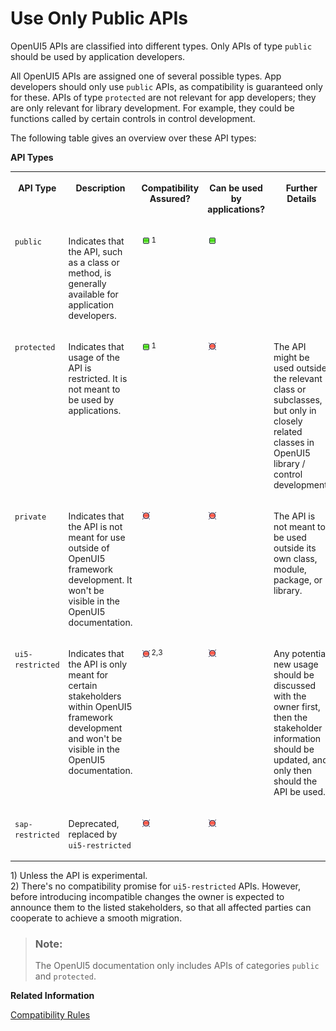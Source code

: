 <!-- loiob0d5fe2f1b0b497cbd67cd5a1d35fa4c -->

# Use Only Public APIs

OpenUI5 APIs are classified into different types. Only APIs of type `public` should be used by application developers.

All OpenUI5 APIs are assigned one of several possible types. App developers should only use `public` APIs, as compatibility is guaranteed only for these. APIs of type `protected` are not relevant for app developers; they are only relevant for library development. For example, they could be functions called by certain controls in control development.

The following table gives an overview over these API types:

**API Types**


<table>
<tr>
<th valign="top">

API Type

</th>
<th valign="top">

Description

</th>
<th valign="top">

Compatibility Assured?

</th>
<th valign="top">

Can be used by applications?

</th>
<th valign="top">

Further Details

</th>
<th valign="top">

Example

</th>
</tr>
<tr>
<td valign="top">

`public` 

</td>
<td valign="top">

Indicates that the API, such as a class or method, is generally available for application developers.

</td>
<td valign="top">

![Yes](../02_Read-Me-First/images/loio3cb17ee88aed44d2bf1d14b97728c709_LowRes.gif)<sup>1</sup> 

</td>
<td valign="top">

![Yes](../02_Read-Me-First/images/loio3cb17ee88aed44d2bf1d14b97728c709_LowRes.gif)

</td>
<td valign="top">



</td>
<td valign="top">

[`ManagedObject.prototype.getId`](https://ui5.sap.com/#/api/sap.ui.base.ManagedObject%23methods/getId) 

</td>
</tr>
<tr>
<td valign="top">

`protected` 

</td>
<td valign="top">

Indicates that usage of the API is restricted. It is not meant to be used by applications.

</td>
<td valign="top">

![Yes](../02_Read-Me-First/images/loio3cb17ee88aed44d2bf1d14b97728c709_LowRes.gif)<sup>1</sup> 

</td>
<td valign="top">

![No](../02_Read-Me-First/images/loio5befb5af20ed42fd9052a99014d953a3_LowRes.gif)

</td>
<td valign="top">

The API might be used outside the relevant class or subclasses, but only in closely related classes in OpenUI5 library / control development.

</td>
<td valign="top">

[`Control.prototype.invalidate`](https://ui5.sap.com/#/api/sap.ui.core.Control%23methods/invalidate) 

</td>
</tr>
<tr>
<td valign="top">

`private` 

</td>
<td valign="top">

Indicates that the API is not meant for use outside of OpenUI5 framework development. It won't be visible in the OpenUI5 documentation.

</td>
<td valign="top">

![No](../02_Read-Me-First/images/loio5befb5af20ed42fd9052a99014d953a3_LowRes.gif)

</td>
<td valign="top">

![No](../02_Read-Me-First/images/loio5befb5af20ed42fd9052a99014d953a3_LowRes.gif)

</td>
<td valign="top">

The API is not meant to be used outside its own class, module, package, or library.

</td>
<td valign="top">

[`Icon.prototype._getOutputTitle`](https://github.com/SAP/openui5/blob/c67c74d5de985904b50fb250b0d335c08b275025/src/sap.ui.core/src/sap/ui/core/Icon.js#L477) 

</td>
</tr>
<tr>
<td valign="top">

`ui5-restricted` 

</td>
<td valign="top">

Indicates that the API is only meant for certain stakeholders within OpenUI5 framework development and won't be visible in the OpenUI5 documentation.

</td>
<td valign="top">

![No](../02_Read-Me-First/images/loio5befb5af20ed42fd9052a99014d953a3_LowRes.gif)<sup>2,3</sup> 

</td>
<td valign="top">

![No](../02_Read-Me-First/images/loio5befb5af20ed42fd9052a99014d953a3_LowRes.gif)

</td>
<td valign="top">

Any potential new usage should be discussed with the owner first, then the stakeholder information should be updated, and only then should the API be used.

</td>
<td valign="top">

[`Control.prototype.setBlocked`](https://github.com/SAP/openui5/blob/c67c74d5de985904b50fb250b0d335c08b275025/src/sap.ui.core/src/sap/ui/core/Control.js#L944) 

</td>
</tr>
<tr>
<td valign="top">

`sap-restricted` 

</td>
<td valign="top">

Deprecated, replaced by `ui5-restricted` 

</td>
<td valign="top">

![No](../02_Read-Me-First/images/loio5befb5af20ed42fd9052a99014d953a3_LowRes.gif)

</td>
<td valign="top">

![No](../02_Read-Me-First/images/loio5befb5af20ed42fd9052a99014d953a3_LowRes.gif)

</td>
<td valign="top">

 

</td>
<td valign="top">

 

</td>
</tr>
</table>

1\) Unless the API is experimental.  
 2\) There's no compatibility promise for `ui5-restricted` APIs. However, before introducing incompatible changes the owner is expected to announce them to the listed stakeholders, so that all affected parties can cooperate to achieve a smooth migration.

> ### Note:  
> The OpenUI5 documentation only includes APIs of categories `public` and `protected`.

**Related Information**  


[Compatibility Rules](../02_Read-Me-First/compatibility-rules-91f0873.md "The following sections describe what SAP can change in major, minor, and patch releases. Always consider these rules when developing apps, features, or controls with or for OpenUI5.")

